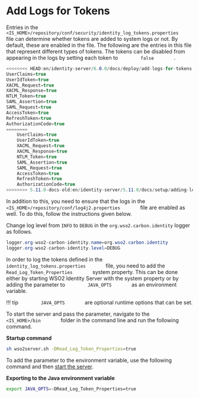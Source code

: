 # Add Logs for Tokens

Entries in the
`         <IS_HOME>/repository/conf/security/identity_log_tokens.properties        `
file can determine whether tokens are added to system logs or not. By
default, these are enabled in the file. The following are the entries in
this file that represent different types of tokens. The tokens can be
disabled from appearing in the logs by setting each token to
`         false        ` .

``` c#
<<<<<<<< HEAD:en/identity-server/6.0.0/docs/deploy/add-logs-for-tokens.md
UserClaims=true
UserIdToken=true
XACML_Request=true
XACML_Response=true
NTLM_Token=true
SAML_Assertion=true
SAML_Request=true
AccessToken=true
RefreshToken=true
AuthorizationCode=true
========
    UserClaims=true
    UserIdToken=true
    XACML_Request=true
    XACML_Response=true
    NTLM_Token=true
    SAML_Assertion=true
    SAML_Request=true
    AccessToken=true
    RefreshToken=true
    AuthorizationCode=true
>>>>>>>> 5.11.0-docs-old:en/identity-server/5.11.0/docs/setup/adding-logs-for-tokens.md
```

In addition to this, you need to ensure that the logs in the
`         <IS_HOME>/repository/conf/log4j2.properties        ` file are
enabled as well. To do this, follow the instructions given below.

Change log level from `INFO` to `DEBUG` in the `org.wso2.carbon.identity` logger as follows.

``` c#
logger.org-wso2-carbon-identity.name=org.wso2.carbon.identity
logger.org-wso2-carbon-identity.level=DEBUG
```

In order to log the tokens defined in the
`         identity_log_tokens.properties        ` file, you need to add
the `         Read_Log_Token_Properties        ` system property. This
can be done either by starting WSO2 Identity Server with the system
property or by adding the parameter to `         JAVA_OPTS        ` as
an environment variable.

!!! tip
    `         JAVA_OPTS        ` are optional runtime options that can be set.
    

To start the server and pass the parameter, navigate to the
`         <IS_HOME>/bin        ` folder in the command line and run the
following command.

**Startup command**
``` bash
sh wso2server.sh -DRead_Log_Token_Properties=true
```

To add the parameter to the environment variable, use the following
command and then [start the server]({{base_path}}/deploy/get-started/run-the-product/).

**Exporting to the Java environment variable**
``` bash
export JAVA_OPTS=-DRead_Log_Token_Properties=true
```
